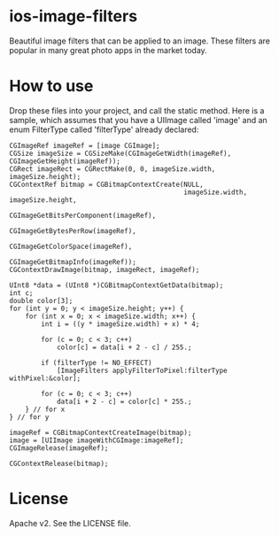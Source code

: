 ios-image-filters
======================
Beautiful image filters that can be applied to an image. These filters are popular in many great photo apps in the market today.

How to use
======================
Drop these files into your project, and call the static method. Here is a sample, which assumes that you have a UIImage called 'image' and an enum FilterType called 'filterType' already declared:

    CGImageRef imageRef = [image CGImage];
    CGSize imageSize = CGSizeMake(CGImageGetWidth(imageRef), CGImageGetHeight(imageRef));
    CGRect imageRect = CGRectMake(0, 0, imageSize.width, imageSize.height);
    CGContextRef bitmap = CGBitmapContextCreate(NULL,
                                                imageSize.width, imageSize.height,
                                                CGImageGetBitsPerComponent(imageRef),
                                                CGImageGetBytesPerRow(imageRef),
                                                CGImageGetColorSpace(imageRef),
                                                CGImageGetBitmapInfo(imageRef));
    CGContextDrawImage(bitmap, imageRect, imageRef);

    UInt8 *data = (UInt8 *)CGBitmapContextGetData(bitmap);
    int c;
    double color[3];
    for (int y = 0; y < imageSize.height; y++) {
        for (int x = 0; x < imageSize.width; x++) {
            int i = ((y * imageSize.width) + x) * 4;

            for (c = 0; c < 3; c++)
                color[c] = data[i + 2 - c] / 255.;
            
            if (filterType != NO_EFFECT)
                [ImageFilters applyFilterToPixel:filterType withPixel:&color];
            
            for (c = 0; c < 3; c++)
                data[i + 2 - c] = color[c] * 255.;
        } // for x
    } // for y

    imageRef = CGBitmapContextCreateImage(bitmap);
    image = [UIImage imageWithCGImage:imageRef];
    CGImageRelease(imageRef);
    
    CGContextRelease(bitmap);

License
======================
Apache v2. See the LICENSE file.
